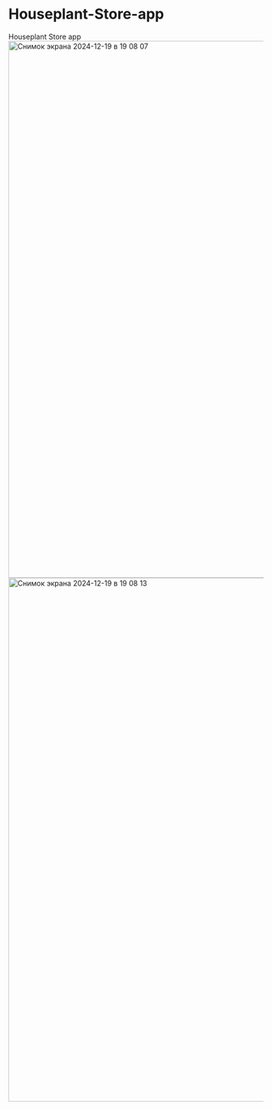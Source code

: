 # Houseplant-Store-app
Houseplant Store app
<img width="1058" alt="Снимок экрана 2024-12-19 в 19 08 07" src="https://github.com/user-attachments/assets/65ee1a0a-dfae-4258-90eb-636579413208" />
<img width="1032" alt="Снимок экрана 2024-12-19 в 19 08 13" src="https://github.com/user-attachments/assets/aa65722f-3265-48b0-868a-f4e1686a2659" />

